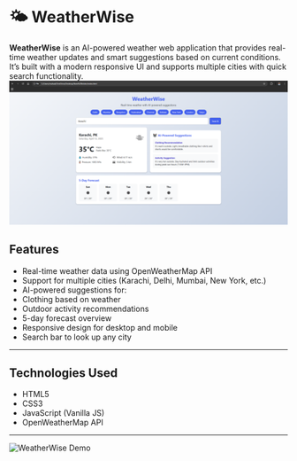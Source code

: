 # 🌤️ WeatherWise

**WeatherWise** is an AI-powered weather web application that provides real-time weather updates and smart suggestions based on current conditions. It’s built with a modern responsive UI and supports multiple cities with quick search functionality.
![WeatherWise Screenshot](ss01.png)

## Features

- Real-time weather data using OpenWeatherMap API
- Support for multiple cities (Karachi, Delhi, Mumbai, New York, etc.)
- AI-powered suggestions for:
- Clothing based on weather
- Outdoor activity recommendations
- 5-day forecast overview
- Responsive design for desktop and mobile
- Search bar to look up any city

---

## Technologies Used

- HTML5
- CSS3
- JavaScript (Vanilla JS)
- OpenWeatherMap API

---

![WeatherWise Demo](https://i.pinimg.com/originals/68/85/c4/6885c4b9f5e11a405c94f2ab0192fa9c.gif)
